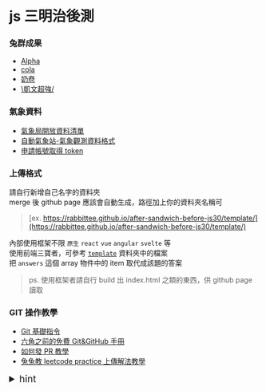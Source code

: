 # js 三明治後測

### 兔群成果

- [Alpha](https://rabbittee.github.io/after-sandwich-before-js30/alpha/)
- [cola](https://rabbittee.github.io/after-sandwich-before-js30/cola/)
- [奶卷](https://rabbittee.github.io/after-sandwich-before-js30/Recoil/dist/)
- [\凱文超強/](https://rabbittee.github.io/after-sandwich-before-js30/kevin/dist/)

### 氣象資料

- [氣象局開放資料清單](https://opendata.cwb.gov.tw/dist/opendata-swagger.html?urls.primaryName=openAPI)
- [自動氣象站-氣象觀測資料格式](https://opendata.cwb.gov.tw/opendatadoc/DIV2/A0001-001.pdf)
- [申請帳號取得 token](https://opendata.cwb.gov.tw/user/authkey)

### 上傳格式

請自行新增自己名字的資料夾<br>
merge 後 github page 應該會自動生成，路徑加上你的資料夾名稱可

> [ex. https://rabbittee.github.io/after-sandwich-before-js30/template/](https://rabbittee.github.io/after-sandwich-before-js30/template/)

內部使用框架不限 `原生` `react` `vue` `angular` `svelte` 等<br>
使用前端三寶者，可參考 [`template`](https://github.com/Rabbittee/after-sandwich-before-js30/tree/master/template) 資料夾中的檔案<br>
把 `answers` 這個 array 物件中的 item 取代成該題的答案<br>

> ps. 使用框架者請自行 build 出 index.html 之類的東西，供 github page 讀取

### GIT 操作教學

- [Git 基礎指令](https://hsiangfeng.github.io/git/20190615/1148594701/)
- [六角之前的免費 Git&GitHub 手冊](https://w3c.hexschool.com/git/cfdbd310)
- [如何發 PR 教學](https://hsiangfeng.github.io/git/20190615/4143994266/)
- [兔兔教 leetcode practice 上傳解法教學](https://hackmd.io/s3-6fhjWQPaBtvsBr1aTig?view)

<details>
  <summary style="font-size:1.2rem">hint</summary>
  <ol>
    <li>用promise 或 await 串接 fetch API</li>
    <li>用closure概念包裝API taken</li>
    <li>使用建構子函式（constructor function) 建立結果物件</li>
    <li>利用object getter 與 setter讓結果console.log時候自帶單位</li>
    <li>加 34 改用 class 改寫</li>
  </ol>
</details>
